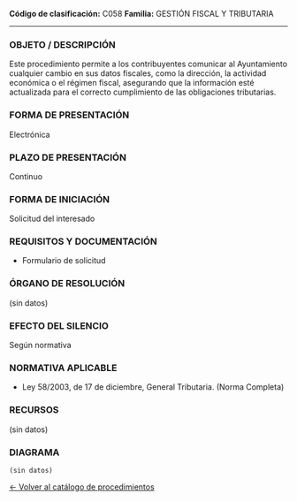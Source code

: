 
**Código de clasificación:** C058
**Familia:** GESTIÓN FISCAL Y TRIBUTARIA

---

### OBJETO / DESCRIPCIÓN

Este procedimiento permite a los contribuyentes comunicar al Ayuntamiento cualquier cambio en sus datos fiscales, como la dirección, la actividad económica o el régimen fiscal, asegurando que la información esté actualizada para el correcto cumplimiento de las obligaciones tributarias.

### FORMA DE PRESENTACIÓN

Electrónica

### PLAZO DE PRESENTACIÓN

Continuo

### FORMA DE INICIACIÓN

Solicitud del interesado

### REQUISITOS Y DOCUMENTACIÓN

- Formulario de solicitud

### ÓRGANO DE RESOLUCIÓN

(sin datos)

### EFECTO DEL SILENCIO

Según normativa

### NORMATIVA APLICABLE

- Ley 58/2003, de 17 de diciembre, General Tributaria. (Norma Completa)

### RECURSOS

(sin datos)

### DIAGRAMA

```mermaid
(sin datos)
```

[← Volver al catálogo de procedimientos](../buscador.md)